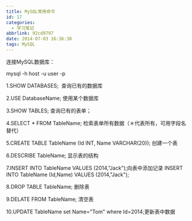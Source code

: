 ```yaml
---
title: MySQL常用命令
id: 17
categories:
  - 学习笔记
abbrlink: 92cd9797
date: 2014-07-03 16:36:30
tags: MySQL
---
```


连接MySQL数据库：

mysql -h host -u user -p

1.SHOW DATABASES;  查询已有的数据库

2.USE DatabaseName; 使用某个数据库

3.SHOW TABLES; 查询已有的表单；

4.SELECT * FROM TableName; 检索表单所有数据（＊代表所有，可用字段名替代）

5.CREATE TABLE TableName (Id INT, Name VARCHAR(20)); 创建一个表

6.DESCRIBE TableName; 显示表的结构

7.INSERT INTO TableName VALUES (2014,"Jack");向表中添加记录
INSERT INTO TableName (Id,Name) VALUES (2014,"Jack");

8.DROP TABLE TableName; 删除表

9.DELATE FROM TableName; 清空表

10.UPDATE TableName set Name="Tom" where Id=2014;更新表中数据